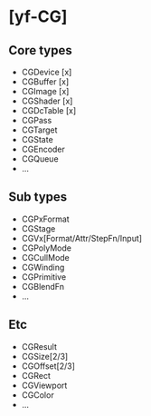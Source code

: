 [yf-CG]
=======


Core types
----------
- CGDevice  [x]
- CGBuffer  [x]
- CGImage   [x]
- CGShader  [x]
- CGDcTable [x]
- CGPass
- CGTarget
- CGState
- CGEncoder
- CGQueue
- ...


Sub types
---------
- CGPxFormat
- CGStage
- CGVx[Format/Attr/StepFn/Input]
- CGPolyMode
- CGCullMode
- CGWinding
- CGPrimitive
- CGBlendFn
- ...


Etc
---
- CGResult
- CGSize[2/3]
- CGOffset[2/3]
- CGRect
- CGViewport
- CGColor
- ...

